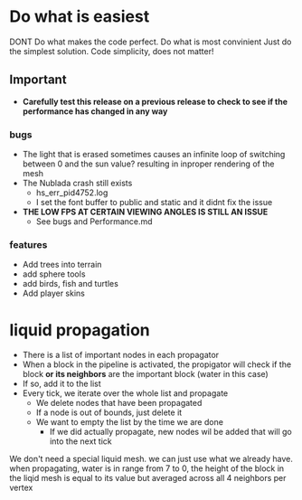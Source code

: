 # Do what is easiest
DONT Do what makes the code perfect. Do what is most convinient
Just do the simplest solution. Code simplicity, does not matter!


## Important
- **Carefully test this release on a previous release to check to see if the performance has changed in any way**


### bugs
- The light that is erased sometimes causes an infinite loop of switching between 0 and the sun value? resulting in inproper rendering of the mesh
- The Nublada crash still exists
  - hs_err_pid4752.log
  - I set the font buffer to public and static and it didnt fix the issue
- **THE LOW FPS AT CERTAIN VIEWING ANGLES IS STILL AN ISSUE**
  - See bugs and Performance.md

### features
- Add trees into terrain
- add sphere tools
- add birds, fish and turtles
- Add player skins

# liquid propagation
* There is a list of important nodes in each propagator
* When a block in the pipeline is activated, the propigator will check if the block **or its neighbors** are the important block (water in this case)
* If so, add it to the list
* Every tick, we iterate over the whole list and propagate
  * We delete nodes that have been propagated
  * If a node is out of bounds, just delete it
  * We want to empty the list by the time we are done
    * If we did actually propagate, new nodes wil be added that will go into the next tick

We don't need a special liquid mesh. we can just use what we already have. when propagating, water is in range from 7 to 0, the height of the block in the liqid mesh is equal to its value but averaged across all 4 neighbors per vertex

